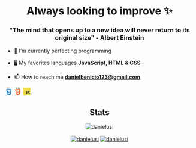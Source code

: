 <h1 align="center">Always looking to improve ✨</h1>

<h3 align="center">"The mind that opens up to a new idea will never return to its original size" - Albert Einstein</h3>

- 🌱 I’m currently perfecting programming

- 🖥️ My favorites languages **JavaScript, HTML & CSS**

- 📫 How to reach me **danielbenicio123@gmail.com**

<p align="left">
<img src="https://raw.githubusercontent.com/devicons/devicon/master/icons/css3/css3-plain-wordmark.svg" alt="css3"  width="20" height="20"/>
<img src="https://raw.githubusercontent.com/devicons/devicon/master/icons/html5/html5-original-wordmark.svg" alt="html5"  width="20" height="20"/>
<img src="https://raw.githubusercontent.com/devicons/devicon/master/icons/javascript/javascript-original.svg" alt="javascript" width="20" height="20"/>
</p>

<h2 align="center">Stats</h3>


<p align="center">
<img src="https://github-readme-stats.vercel.app/api?username=danielusi&show_icons=true" alt="danielusi"/> 
</p>



<p align="center">
<a href="https://www.linkedin.com/in/danielbenicio/" target="blank"><img align="center" src="https://cdn.jsdelivr.net/npm/simple-icons@3.0.1/icons/linkedin.svg" alt="danielusi" height="20" width="20" /></a>
<a href="https://www.facebook.com/daniel.benicio.90/" target="blank"><img align="center" src="https://cdn.jsdelivr.net/npm/simple-icons@3.0.1/icons/facebook.svg" alt="danielusi" height="20" width="20" /></a>
</p>

